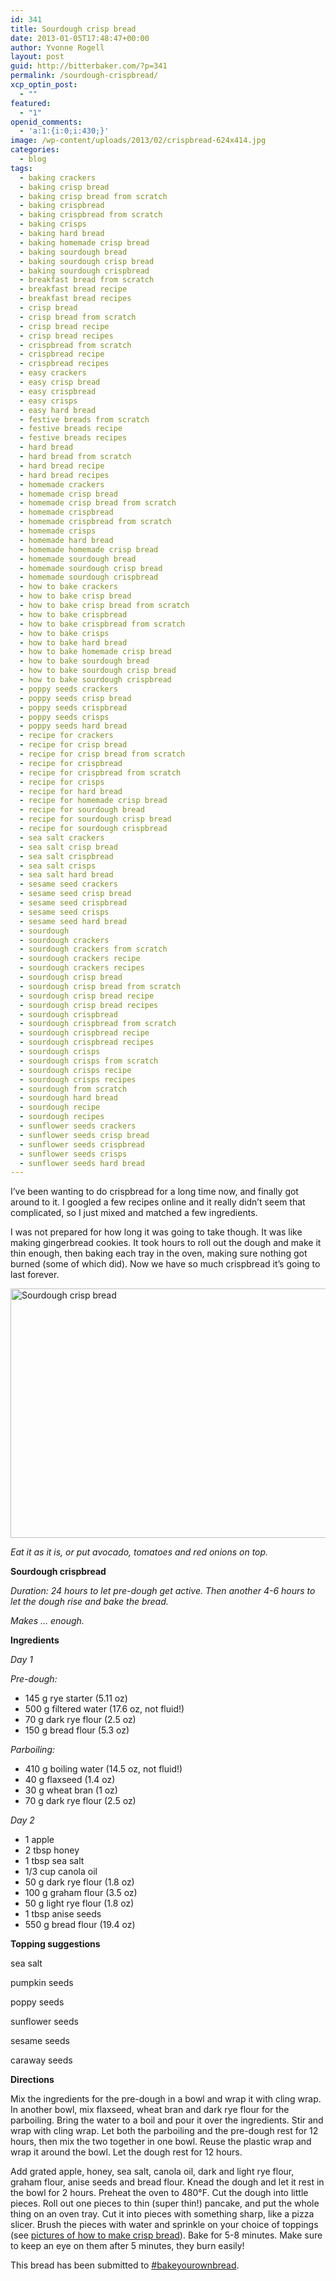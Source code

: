 ```yaml
---
id: 341
title: Sourdough crisp bread
date: 2013-01-05T17:48:47+00:00
author: Yvonne Rogell
layout: post
guid: http://bitterbaker.com/?p=341
permalink: /sourdough-crispbread/
xcp_optin_post:
  - ""
featured:
  - "1"
openid_comments:
  - 'a:1:{i:0;i:430;}'
image: /wp-content/uploads/2013/02/crispbread-624x414.jpg
categories:
  - blog
tags:
  - baking crackers
  - baking crisp bread
  - baking crisp bread from scratch
  - baking crispbread
  - baking crispbread from scratch
  - baking crisps
  - baking hard bread
  - baking homemade crisp bread
  - baking sourdough bread
  - baking sourdough crisp bread
  - baking sourdough crispbread
  - breakfast bread from scratch
  - breakfast bread recipe
  - breakfast bread recipes
  - crisp bread
  - crisp bread from scratch
  - crisp bread recipe
  - crisp bread recipes
  - crispbread from scratch
  - crispbread recipe
  - crispbread recipes
  - easy crackers
  - easy crisp bread
  - easy crispbread
  - easy crisps
  - easy hard bread
  - festive breads from scratch
  - festive breads recipe
  - festive breads recipes
  - hard bread
  - hard bread from scratch
  - hard bread recipe
  - hard bread recipes
  - homemade crackers
  - homemade crisp bread
  - homemade crisp bread from scratch
  - homemade crispbread
  - homemade crispbread from scratch
  - homemade crisps
  - homemade hard bread
  - homemade homemade crisp bread
  - homemade sourdough bread
  - homemade sourdough crisp bread
  - homemade sourdough crispbread
  - how to bake crackers
  - how to bake crisp bread
  - how to bake crisp bread from scratch
  - how to bake crispbread
  - how to bake crispbread from scratch
  - how to bake crisps
  - how to bake hard bread
  - how to bake homemade crisp bread
  - how to bake sourdough bread
  - how to bake sourdough crisp bread
  - how to bake sourdough crispbread
  - poppy seeds crackers
  - poppy seeds crisp bread
  - poppy seeds crispbread
  - poppy seeds crisps
  - poppy seeds hard bread
  - recipe for crackers
  - recipe for crisp bread
  - recipe for crisp bread from scratch
  - recipe for crispbread
  - recipe for crispbread from scratch
  - recipe for crisps
  - recipe for hard bread
  - recipe for homemade crisp bread
  - recipe for sourdough bread
  - recipe for sourdough crisp bread
  - recipe for sourdough crispbread
  - sea salt crackers
  - sea salt crisp bread
  - sea salt crispbread
  - sea salt crisps
  - sea salt hard bread
  - sesame seed crackers
  - sesame seed crisp bread
  - sesame seed crispbread
  - sesame seed crisps
  - sesame seed hard bread
  - sourdough
  - sourdough crackers
  - sourdough crackers from scratch
  - sourdough crackers recipe
  - sourdough crackers recipes
  - sourdough crisp bread
  - sourdough crisp bread from scratch
  - sourdough crisp bread recipe
  - sourdough crisp bread recipes
  - sourdough crispbread
  - sourdough crispbread from scratch
  - sourdough crispbread recipe
  - sourdough crispbread recipes
  - sourdough crisps
  - sourdough crisps from scratch
  - sourdough crisps recipe
  - sourdough crisps recipes
  - sourdough from scratch
  - sourdough hard bread
  - sourdough recipe
  - sourdough recipes
  - sunflower seeds crackers
  - sunflower seeds crisp bread
  - sunflower seeds crispbread
  - sunflower seeds crisps
  - sunflower seeds hard bread
---
```

I&#8217;ve been wanting to do crispbread for a long time now, and finally got around to it. I googled a few recipes online and it really didn&#8217;t seem that complicated, so I just mixed and matched a few ingredients.

I was not prepared for how long it was going to take though. It was like making gingerbread cookies. It took hours to roll out the dough and make it thin enough, then baking each tray in the oven, making sure nothing got burned (some of which did). Now we have so much crispbread it&#8217;s going to last forever.

[<img class="pinthis" title="Sourdough crisp bread | bitterbaker.com" alt="Sourdough crisp bread" src="http://bitterbaker.com/images/crispbread.jpg" width="600" height="399" />](http://bitterbaker.com/?p=367)
  
_Eat it as it is, or put avocado, tomatoes and red onions on top._ 

**Sourdough crispbread**

_Duration: 24 hours to let pre-dough get active. Then another 4-6 hours to let the dough rise and bake the bread._
  
 _Makes &#8230; enough._

**Ingredients**
  
_Day 1_

_Pre-dough:_

  * 145 g rye starter (5.11 oz)
  * 500 g filtered water (17.6 oz, not fluid!)
  * 70 g dark rye flour (2.5 oz)
  * 150 g bread flour (5.3 oz)

_Parboiling:_

  * 410 g boiling water (14.5 oz, not fluid!)
  * 40 g flaxseed (1.4 oz)
  * 30 g wheat bran (1 oz)
  * 70 g dark rye flour (2.5 oz)

_Day 2_

  * 1 apple
  * 2 tbsp honey
  * 1 tbsp sea salt
  * 1/3 cup canola oil
  * 50 g dark rye flour (1.8 oz)
  * 100 g graham flour (3.5 oz)
  * 50 g light rye flour (1.8 oz)
  * 1 tbsp anise seeds
  * 550 g bread flour (19.4 oz)

**Topping suggestions**
  
sea salt
  
pumpkin seeds
  
poppy seeds
  
sunflower seeds
  
sesame seeds
  
caraway seeds

**Directions**
  
Mix the ingredients for the pre-dough in a bowl and wrap it with cling wrap. In another bowl, mix flaxseed, wheat bran and dark rye flour for the parboiling. Bring the water to a boil and pour it over the ingredients. Stir and wrap with cling wrap. Let both the parboiling and the pre-dough rest for 12 hours, then mix the two together in one bowl. Reuse the plastic wrap and wrap it around the bowl. Let the dough rest for 12 hours.

Add grated apple, honey, sea salt, canola oil, dark and light rye flour, graham flour, anise seeds and bread flour. Knead the dough and let it rest in the bowl for 2 hours. Preheat the oven to 480°F. Cut the dough into little pieces. Roll out one pieces to thin (super thin!) pancake, and put the whole thing on an oven tray. Cut it into pieces with something sharp, like a pizza slicer. Brush the pieces with water and sprinkle on your choice of toppings (see <a title="How to make crisp bread" href="http://bitterbaker.com/how-to-make-crispbread/" target="_blank">pictures of how to make crisp bread</a>). Bake for 5-8 minutes. Make sure to keep an eye on them after 5 minutes, they burn easily!

This bread has been submitted to <a href=" http://www.roxanashomebaking.com/bake-your-own-bread/" target="_blank">#bakeyourownbread</a>.